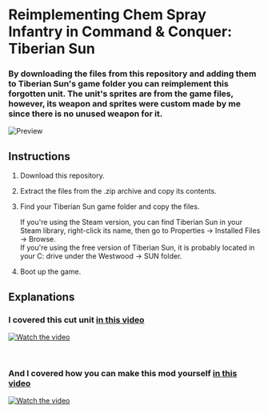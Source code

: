 # Reimplementing Chem Spray Infantry in Command & Conquer: Tiberian Sun
### By downloading the files from this repository and adding them to Tiberian Sun's game folder you can reimplement this forgotten unit. The unit's sprites are from the game files, however, its weapon and sprites were custom made by me since there is no unused weapon for it.  
![Preview](https://private-user-images.githubusercontent.com/195215991/481415941-45fcb3c1-ae07-4396-82e5-cfb52cd0153c.png?jwt=eyJ0eXAiOiJKV1QiLCJhbGciOiJIUzI1NiJ9.eyJpc3MiOiJnaXRodWIuY29tIiwiYXVkIjoicmF3LmdpdGh1YnVzZXJjb250ZW50LmNvbSIsImtleSI6ImtleTUiLCJleHAiOjE3NTYwNzU0MDgsIm5iZiI6MTc1NjA3NTEwOCwicGF0aCI6Ii8xOTUyMTU5OTEvNDgxNDE1OTQxLTQ1ZmNiM2MxLWFlMDctNDM5Ni04MmU1LWNmYjUyY2QwMTUzYy5wbmc_WC1BbXotQWxnb3JpdGhtPUFXUzQtSE1BQy1TSEEyNTYmWC1BbXotQ3JlZGVudGlhbD1BS0lBVkNPRFlMU0E1M1BRSzRaQSUyRjIwMjUwODI0JTJGdXMtZWFzdC0xJTJGczMlMkZhd3M0X3JlcXVlc3QmWC1BbXotRGF0ZT0yMDI1MDgyNFQyMjM4MjhaJlgtQW16LUV4cGlyZXM9MzAwJlgtQW16LVNpZ25hdHVyZT03MjRkNGYyYmU2YjIyMzZhYWE5NmU2NWZhNTRmYmU0MWY2YzFiMTc2MjE0NTVjNTQ5NTA0NGIwOTRmOWM1ZmQzJlgtQW16LVNpZ25lZEhlYWRlcnM9aG9zdCJ9.nbJv6LzhPbqAmfFUK6Ub5SG6pfqYz6OYgblN_oilVwQ)

## Instructions

1. Download this repository.
2. Extract the files from the .zip archive and copy its contents.
3. Find your Tiberian Sun game folder and copy the files.  

   If you're using the Steam version, you can find Tiberian Sun in your Steam library, right-click its name, then go to Properties -> Installed Files -> Browse.  
   If you're using the free version of Tiberian Sun, it is probably located in your C: drive under the Westwood -> SUN folder.

4. Boot up the game.

## Explanations

### I covered this cut unit [in this video](https://www.youtube.com/watch?v=jN7dCn8Xww8)

[![Watch the video](https://private-user-images.githubusercontent.com/195215991/481416297-9a504d8f-7b91-4358-94b7-3d898020ad36.PNG?jwt=eyJ0eXAiOiJKV1QiLCJhbGciOiJIUzI1NiJ9.eyJpc3MiOiJnaXRodWIuY29tIiwiYXVkIjoicmF3LmdpdGh1YnVzZXJjb250ZW50LmNvbSIsImtleSI6ImtleTUiLCJleHAiOjE3NTYwNzU4NjMsIm5iZiI6MTc1NjA3NTU2MywicGF0aCI6Ii8xOTUyMTU5OTEvNDgxNDE2Mjk3LTlhNTA0ZDhmLTdiOTEtNDM1OC05NGI3LTNkODk4MDIwYWQzNi5QTkc_WC1BbXotQWxnb3JpdGhtPUFXUzQtSE1BQy1TSEEyNTYmWC1BbXotQ3JlZGVudGlhbD1BS0lBVkNPRFlMU0E1M1BRSzRaQSUyRjIwMjUwODI0JTJGdXMtZWFzdC0xJTJGczMlMkZhd3M0X3JlcXVlc3QmWC1BbXotRGF0ZT0yMDI1MDgyNFQyMjQ2MDNaJlgtQW16LUV4cGlyZXM9MzAwJlgtQW16LVNpZ25hdHVyZT1kZjcwYWFkMGU4MDhkNTg5MGUzYWRlOTVjOGFiYTZlM2M5MWIxN2JlOGYxZWEwZmY1ZTliZDVmYWMxZDJhZTc4JlgtQW16LVNpZ25lZEhlYWRlcnM9aG9zdCJ9.TfoQNAw8_FHhI8VWMgLMHwHJ5ybDqiexfyYtWGOma6I)](https://www.youtube.com/watch?v=jN7dCn8Xww8)

<br>

### And I covered how you can make this mod yourself [in this video](https://youtu.be/qbcJH3iQ5fs)

[![Watch the video](https://private-user-images.githubusercontent.com/195215991/481416475-4c99d8d8-bb3d-4447-9efb-9887bedc2c06.PNG?jwt=eyJ0eXAiOiJKV1QiLCJhbGciOiJIUzI1NiJ9.eyJpc3MiOiJnaXRodWIuY29tIiwiYXVkIjoicmF3LmdpdGh1YnVzZXJjb250ZW50LmNvbSIsImtleSI6ImtleTUiLCJleHAiOjE3NTYwNzYxODEsIm5iZiI6MTc1NjA3NTg4MSwicGF0aCI6Ii8xOTUyMTU5OTEvNDgxNDE2NDc1LTRjOTlkOGQ4LWJiM2QtNDQ0Ny05ZWZiLTk4ODdiZWRjMmMwNi5QTkc_WC1BbXotQWxnb3JpdGhtPUFXUzQtSE1BQy1TSEEyNTYmWC1BbXotQ3JlZGVudGlhbD1BS0lBVkNPRFlMU0E1M1BRSzRaQSUyRjIwMjUwODI0JTJGdXMtZWFzdC0xJTJGczMlMkZhd3M0X3JlcXVlc3QmWC1BbXotRGF0ZT0yMDI1MDgyNFQyMjUxMjFaJlgtQW16LUV4cGlyZXM9MzAwJlgtQW16LVNpZ25hdHVyZT01M2I2MDRjMWIyNDFkNzFkYzJlMjU5MjU5OGUwYmMyY2ZjNDI2MmQ2MWFkYTczMTBhZDJhZTk2MGFkYjAxNjJiJlgtQW16LVNpZ25lZEhlYWRlcnM9aG9zdCJ9.7Ru-fmMIfhdSZmU0yvMiYpRn1P4OL8TnWytNZYALqY0)](https://youtu.be/qbcJH3iQ5fs)
